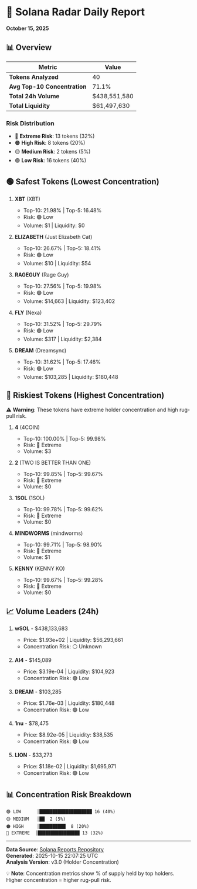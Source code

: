 # 🎯 Solana Radar Daily Report
**October 15, 2025**

## 📊 Overview

| Metric | Value |
|--------|-------|
| **Tokens Analyzed** | 40 |
| **Avg Top-10 Concentration** | 71.1% |
| **Total 24h Volume** | $438,551,580 |
| **Total Liquidity** | $61,497,630 |

### Risk Distribution
- 🔴 **Extreme Risk**: 13 tokens (32%)
- 🟠 **High Risk**: 8 tokens (20%)
- 🟡 **Medium Risk**: 2 tokens (5%)
- 🟢 **Low Risk**: 16 tokens (40%)

## 🟢 Safest Tokens (Lowest Concentration)

1. **XBT** (XBT)
   - Top-10: 21.98% | Top-5: 16.48%
   - Risk: 🟢 Low
   - Volume: $1 | Liquidity: $0

2. **ELIZABETH** (Just Elizabeth Cat)
   - Top-10: 26.67% | Top-5: 18.41%
   - Risk: 🟢 Low
   - Volume: $10 | Liquidity: $54

3. **RAGEGUY** (Rage Guy)
   - Top-10: 27.56% | Top-5: 19.98%
   - Risk: 🟢 Low
   - Volume: $14,663 | Liquidity: $123,402

4. **FLY** (Nexa)
   - Top-10: 31.52% | Top-5: 29.79%
   - Risk: 🟢 Low
   - Volume: $317 | Liquidity: $2,384

5. **DREAM** (Dreamsync)
   - Top-10: 31.62% | Top-5: 17.46%
   - Risk: 🟢 Low
   - Volume: $103,285 | Liquidity: $180,448

## 🔴 Riskiest Tokens (Highest Concentration)

⚠️ **Warning**: These tokens have extreme holder concentration and high rug-pull risk.

1. **4** (4COIN)
   - Top-10: 100.00% | Top-5: 99.98%
   - Risk: 🔴 Extreme
   - Volume: $3

2. **2** (TWO IS BETTER THAN ONE)
   - Top-10: 99.85% | Top-5: 99.67%
   - Risk: 🔴 Extreme
   - Volume: $0

3. **1SOL** (1SOL)
   - Top-10: 99.78% | Top-5: 99.62%
   - Risk: 🔴 Extreme
   - Volume: $0

4. **MINDWORMS** (mindworms)
   - Top-10: 99.71% | Top-5: 98.90%
   - Risk: 🔴 Extreme
   - Volume: $1

5. **KENNY** (KENNY KO)
   - Top-10: 99.67% | Top-5: 99.28%
   - Risk: 🔴 Extreme
   - Volume: $0

## 📈 Volume Leaders (24h)

1. **wSOL** - $438,133,683
   - Price: $1.93e+02 | Liquidity: $56,293,661
   - Concentration Risk: ⚪ Unknown

2. **AI4** - $145,089
   - Price: $3.19e-04 | Liquidity: $104,923
   - Concentration Risk: 🟢 Low

3. **DREAM** - $103,285
   - Price: $1.76e-03 | Liquidity: $180,448
   - Concentration Risk: 🟢 Low

4. **1nu** - $78,475
   - Price: $8.92e-05 | Liquidity: $38,535
   - Concentration Risk: 🟢 Low

5. **LION** - $33,273
   - Price: $1.18e-02 | Liquidity: $1,695,971
   - Concentration Risk: 🟢 Low

## 📊 Concentration Risk Breakdown

```
🟢 LOW      │████████████████████ 16 (40%)
🟡 MEDIUM   │██  2 (5%)
🟠 HIGH     │██████████  8 (20%)
🔴 EXTREME  │████████████████ 13 (32%)
```

---

**Data Source**: [Solana Reports Repository](https://github.com/stelios5791/sol-reports/)  
**Generated**: 2025-10-15 22:07:25 UTC  
**Analysis Version**: v3.0 (Holder Concentration)

💡 **Note**: Concentration metrics show % of supply held by top holders. Higher concentration = higher rug-pull risk.